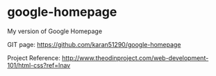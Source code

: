 # google-homepage
My version of Google Homepage

GIT page: 
https://github.com/karan51290/google-homepage

Project Reference:
http://www.theodinproject.com/web-development-101/html-css?ref=lnav
